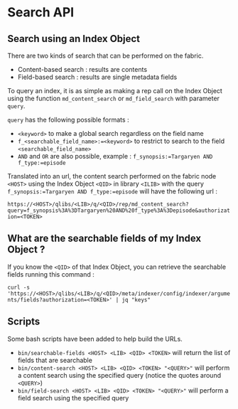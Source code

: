 
# Search API

## Search using an Index Object

There are two kinds of search that can be performed on the fabric.
* Content-based search : results are contents
* Field-based search : results are single metadata fields

To query an index, it is as simple as making a rep call on the Index Object using the function `md_content_search` or `md_field_search` with parameter `query`.

`query` has the following possible formats :
  * `<keyword>` to make a global search regardless on the field name
  * `f_<searchable_field_name>:=<keyword>` to restrict to search to the field `<searchable_field_name>`
  * `AND` and `OR` are also possible, example : `f_synopsis:=Targaryen AND f_type:=episode`

  Translated into an url, the content search performed on the fabric node `<HOST>` using the Index Object `<QID>` in library `<ILIB>` with the query `f_synopsis:=Targaryen AND f_type:=episode` will have the following url :

  `https://<HOST>/qlibs/<LIB>/q/<QID>/rep/md_content_search?query=f_synopsis%3A%3DTargaryen%20AND%20f_type%3A%3Depisode&authorization=<TOKEN>`

  ## What are the searchable fields of my Index Object ?

  If you know the `<QID>` of that Index Object, you can retrieve the searchable fields running this command :

  `curl -s 'https://<HOST>/qlibs/<LIB>/q/<QID>/meta/indexer/config/indexer/arguments/fields?authorization=<TOKEN>' | jq "keys"`
  
  ## Scripts

  Some bash scripts have been added to help build the URLs.

  * `bin/searchable-fields <HOST> <LIB> <QID> <TOKEN>` will return the list of fields that are searchable
  * `bin/content-search <HOST> <LIB> <QID> <TOKEN> "<QUERY>"` will perform a content search using the specified query (notice the quotes around `<QUERY>`)
  * `bin/field-search <HOST> <LIB> <QID> <TOKEN> "<QUERY>"` will perform a field search using the specified query